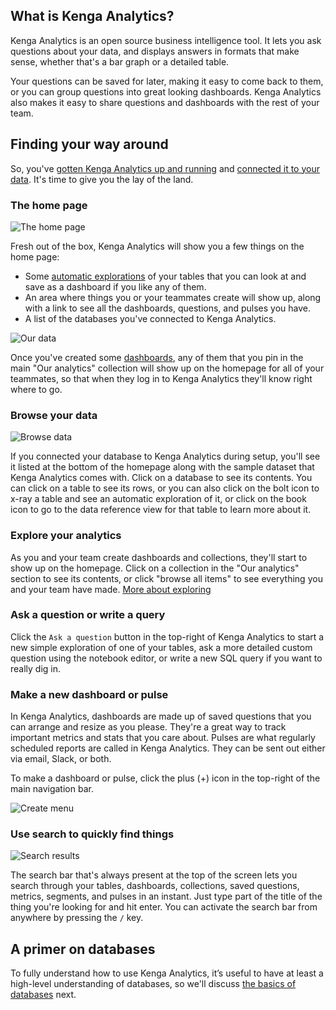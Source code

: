 ## What is Kenga Analytics?

Kenga Analytics is an open source business intelligence tool. It lets you ask questions about your data, and displays answers in formats that make sense, whether that's a bar graph or a detailed table.

Your questions can be saved for later, making it easy to come back to them, or you can group questions into great looking dashboards. Kenga Analytics also makes it easy to share questions and dashboards with the rest of your team.

## Finding your way around

So, you've [gotten Kenga Analytics up and running](../operations-guide/start.md) and [connected it to your data](../administration-guide/01-managing-databases.md). It's time to give you the lay of the land.

### The home page

![The home page](../images/EmptyHomepage.png)

Fresh out of the box, Kenga Analytics will show you a few things on the home page:

- Some [automatic explorations](14-x-rays.md) of your tables that you can look at and save as a dashboard if you like any of them.
- An area where things you or your teammates create will show up, along with a link to see all the dashboards, questions, and pulses you have.
- A list of the databases you've connected to Kenga Analytics.

![Our data](./images/our-data.png)

Once you've created some [dashboards](07-dashboards.md), any of them that you pin in the main "Our analytics" collection will show up on the homepage for all of your teammates, so that when they log in to Kenga Analytics they'll know right where to go.

### Browse your data

![Browse data](./images/browse-data.png)

If you connected your database to Kenga Analytics during setup, you'll see it listed at the bottom of the homepage along with the sample dataset that Kenga Analytics comes with. Click on a database to see its contents. You can click on a table to see its rows, or you can also click on the bolt icon to x-ray a table and see an automatic exploration of it, or click on the book icon to go to the data reference view for that table to learn more about it.

### Explore your analytics

As you and your team create dashboards and collections, they'll start to show up on the homepage. Click on a collection in the "Our analytics" section to see its contents, or click "browse all items" to see everything you and your team have made. [More about exploring](03-basic-exploration.md)

### Ask a question or write a query

Click the `Ask a question` button in the top-right of Kenga Analytics to start a new simple exploration of one of your tables, ask a more detailed custom question using the notebook editor, or write a new SQL query if you want to really dig in.

### Make a new dashboard or pulse

In Kenga Analytics, dashboards are made up of saved questions that you can arrange and resize as you please. They're a great way to track important metrics and stats that you care about. Pulses are what regularly scheduled reports are called in Kenga Analytics. They can be sent out either via email, Slack, or both.

To make a dashboard or pulse, click the plus (+) icon in the top-right of the main navigation bar.

![Create menu](./images/create-menu.png)

### Use search to quickly find things

![Search results](./images/search-results.png)

The search bar that's always present at the top of the screen lets you search through your tables, dashboards, collections, saved questions, metrics, segments, and pulses in an instant. Just type part of the title of the thing you're looking for and hit enter. You can activate the search bar from anywhere by pressing the `/` key.

## A primer on databases

To fully understand how to use Kenga Analytics, it’s useful to have at least a high-level understanding of databases, so we'll discuss [the basics of databases](02-database-basics.md) next.
